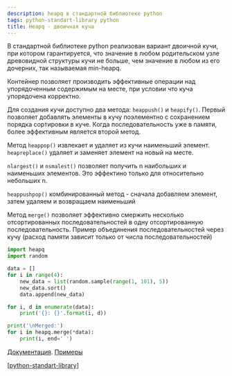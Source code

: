 ```yaml
---
description: heapq в стандартной библиотеке python
tags: python-standart-library python
title: Heapq - двоичная куча
---
```

В стандартной библиотеке python реализован вариант двоичной кучи, при котором гарантируется, что значение в любом родительском узле древовидной структуры кучи не больше, чем значение в любом из его дочерних, так называемая min-heapq.

Контейнер позволяет производить эффективные операции над упорядоченным содержимым на месте, при условии что куча упорядочена корректно.

Для создания кучи доступно два метода: `heappush()` и `heapify()`. Первый позволяет добавлять элементы в кучу поэлементно с сохранением порядка сортировки в куче. Когда последовательность уже в памяти, более эффективным является второй метод.

Метод `heappop()` извлекает и удаляет из кучи наименьший элемент. `heapreplace()` удаляет и заменяет элемент на новый на месте.

`nlargest()` и `nsmalest()` позволяет получить n наибольших и наименьших элементов. Это эффектино только для относительно небольших n.

`heappushpop()` комбинированный метод - сначала добавляем элемент, затем удаляем и возвращаем наименьший

Метод `merge()` позволяет эффективно смержить несколько отсортированных последовательностей в одну отсортированную последовательность. Пример объединения последовательностей через кучу (расход памяти зависит только от числа последовательностей)

```python
import heapq
import random

data = []
for i in range(4):
    new_data = list(random.sample(range(1, 101), 5))
    new_data.sort()
    data.append(new_data)

for i, d in enumerate(data):
    print('{}: {}'.format(i, d))

print('\nMerged:')
for i in heapq.merge(*data):
    print(i, end=' ')
```

[Документация](https://docs.python.org/3/library/heapq.html?highlight=heapq#module-heapq). [Примеры](https://docs.python.org/3/library/heapq.html?highlight=heapq#basic-examples)

[[python-standart-library]]

[//begin]: # "Autogenerated link references for markdown compatibility"
[python-standart-library]: ..%2Flists%2Fpython-standart-library "Стандартная библиотека python и полезные ресурсы"
[//end]: # "Autogenerated link references"